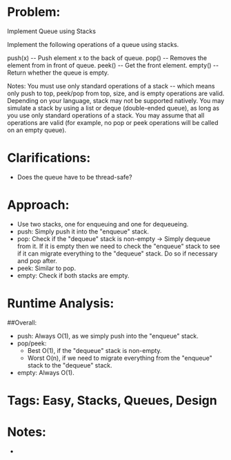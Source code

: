 # Problem:
  Implement Queue using Stacks
  
  Implement the following operations of a queue using stacks.

  push(x) -- Push element x to the back of queue.
  pop() -- Removes the element from in front of queue.
  peek() -- Get the front element.
  empty() -- Return whether the queue is empty.

  Notes:
  You must use only standard operations of a stack -- which means only push to top, peek/pop from top, size, and is empty operations are valid.
  Depending on your language, stack may not be supported natively. You may simulate a stack by using a list or deque (double-ended queue), as long as you use only standard operations of a stack.
  You may assume that all operations are valid (for example, no pop or peek operations will be called on an empty queue).

# Clarifications:
  - Does the queue have to be thread-safe?

# Approach:
  - Use two stacks, one for enqueuing and one for dequeueing.
  - push: Simply push it into the "enqueue" stack.
  - pop: Check if the "dequeue" stack is non-empty -> Simply dequeue from it.  If it is empty then we need to check the "enqueue" stack to see if it can migrate everything to the "dequeue" stack.  Do so if necessary and pop after.
  - peek: Similar to pop.
  - empty: Check if both stacks are empty.

# Runtime Analysis:

##Overall:
  - push: Always O(1), as we simply push into the "enqueue" stack.
  - pop/peek:
    - Best O(1), if the "dequeue" stack is non-empty.
    - Worst O(n), if we need to migrate everything from the "enqueue" stack to the "dequeue" stack.
  - empty: Always O(1).

# Tags: Easy, Stacks, Queues, Design

# Notes:
  - 